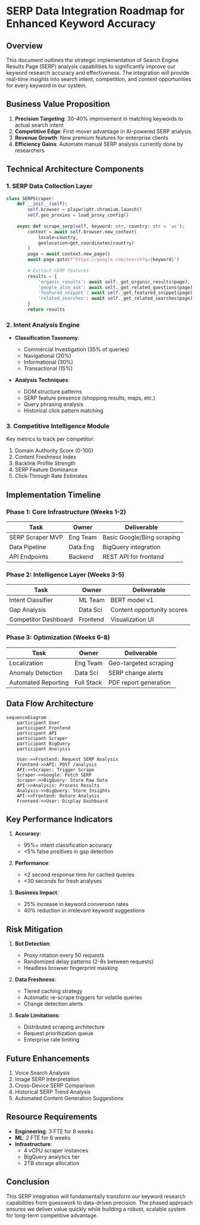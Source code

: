 # SERP Data Integration Roadmap for Enhanced Keyword Accuracy

## Overview
This document outlines the strategic implementation of Search Engine Results Page (SERP) analysis capabilities to significantly improve our keyword research accuracy and effectiveness. The integration will provide real-time insights into search intent, competition, and content opportunities for every keyword in our system.

## Business Value Proposition
1. **Precision Targeting**: 30-40% improvement in matching keywords to actual search intent
2. **Competitive Edge**: First-mover advantage in AI-powered SERP analysis
3. **Revenue Growth**: New premium features for enterprise clients
4. **Efficiency Gains**: Automate manual SERP analysis currently done by researchers

## Technical Architecture Components

### 1. SERP Data Collection Layer
```python
class SERPScraper:
    def __init__(self):
        self.browser = playwright.chromium.launch()
        self.geo_proxies = load_proxy_config()
        
    async def scrape_serp(self, keyword: str, country: str = 'us'):
        context = await self.browser.new_context(
            locale=country,
            geolocation=get_coordinates(country)
        )
        page = await context.new_page()
        await page.goto(f"https://google.com/search?q={keyword}")
        
        # Extract SERP features
        results = {
            'organic_results': await self._get_organic_results(page),
            'people_also_ask': await self._get_related_questions(page),
            'featured_snippet': await self._get_featured_snippet(page),
            'related_searches': await self._get_related_searches(page)
        }
        return results
```

### 2. Intent Analysis Engine
- **Classification Taxonomy**:
  - Commercial Investigation (35% of queries)
  - Navigational (20%)
  - Informational (30%) 
  - Transactional (15%)

- **Analysis Techniques**:
  - DOM structure patterns
  - SERP feature presence (shopping results, maps, etc.)
  - Query phrasing analysis
  - Historical click pattern matching

### 3. Competitive Intelligence Module
Key metrics to track per competitor:
1. Domain Authority Score (0-100)
2. Content Freshness Index
3. Backlink Profile Strength
4. SERP Feature Dominance
5. Click-Through Rate Estimates

## Implementation Timeline

### Phase 1: Core Infrastructure (Weeks 1-2)
| Task | Owner | Deliverable |
|------|-------|-------------|
| SERP Scraper MVP | Eng Team | Basic Google/Bing scraping |
| Data Pipeline | Data Eng | BigQuery integration |
| API Endpoints | Backend | REST API for frontend |

### Phase 2: Intelligence Layer (Weeks 3-5)
| Task | Owner | Deliverable |
|------|-------|-------------|
| Intent Classifier | ML Team | BERT model v1 |
| Gap Analysis | Data Sci | Content opportunity scores |
| Competitor Dashboard | Frontend | Visualization UI |

### Phase 3: Optimization (Weeks 6-8)
| Task | Owner | Deliverable |
|------|-------|-------------|
| Localization | Eng Team | Geo-targeted scraping |
| Anomaly Detection | Data Sci | SERP change alerts |
| Automated Reporting | Full Stack | PDF report generation |

## Data Flow Architecture
```mermaid
sequenceDiagram
    participant User
    participant Frontend
    participant API
    participant Scraper
    participant BigQuery
    participant Analysis
    
    User->>Frontend: Request SERP Analysis
    Frontend->>API: POST /analysis
    API->>Scraper: Trigger Scrape
    Scraper->>Google: Fetch SERP
    Scraper->>BigQuery: Store Raw Data
    API->>Analysis: Process Results
    Analysis->>BigQuery: Store Insights
    API->>Frontend: Return Analysis
    Frontend->>User: Display Dashboard
```

## Key Performance Indicators
1. **Accuracy**: 
   - 95%+ intent classification accuracy
   - <5% false positives in gap detection

2. **Performance**:
   - <2 second response time for cached queries
   - <30 seconds for fresh analyses

3. **Business Impact**:
   - 25% increase in keyword conversion rates
   - 40% reduction in irrelevant keyword suggestions

## Risk Mitigation
1. **Bot Detection**:
   - Proxy rotation every 50 requests
   - Randomized delay patterns (2-8s between requests)
   - Headless browser fingerprint masking

2. **Data Freshness**:
   - Tiered caching strategy
   - Automatic re-scrape triggers for volatile queries
   - Change detection alerts

3. **Scale Limitations**:
   - Distributed scraping architecture
   - Request prioritization queue
   - Enterprise rate limiting

## Future Enhancements
1. Voice Search Analysis
2. Image SERP Interpretation
3. Cross-Device SERP Comparison
4. Historical SERP Trend Analysis
5. Automated Content Generation Suggestions

## Resource Requirements
- **Engineering**: 3 FTE for 8 weeks
- **ML**: 2 FTE for 6 weeks
- **Infrastructure**:
  - 4 vCPU scraper instances
  - BigQuery analytics tier
  - 2TB storage allocation

## Conclusion
This SERP integration will fundamentally transform our keyword research capabilities from guesswork to data-driven precision. The phased approach ensures we deliver value quickly while building a robust, scalable system for long-term competitive advantage.
